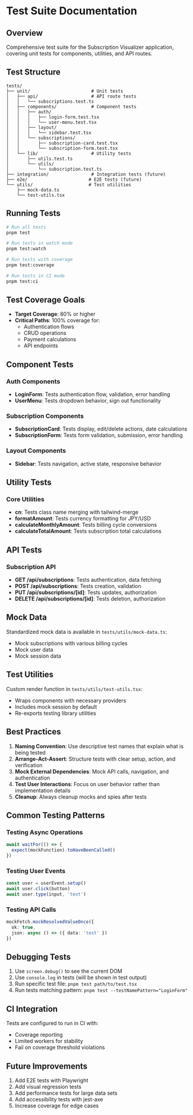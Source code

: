# Test Suite Documentation

## Overview
Comprehensive test suite for the Subscription Visualizer application, covering unit tests for components, utilities, and API routes.

## Test Structure

```
tests/
├── unit/                       # Unit tests
│   ├── api/                    # API route tests
│   │   └── subscriptions.test.ts
│   ├── components/             # Component tests
│   │   ├── auth/
│   │   │   ├── login-form.test.tsx
│   │   │   └── user-menu.test.tsx
│   │   ├── layout/
│   │   │   └── sidebar.test.tsx
│   │   └── subscriptions/
│   │       ├── subscription-card.test.tsx
│   │       └── subscription-form.test.tsx
│   └── lib/                    # Utility tests
│       ├── utils.test.ts
│       └── utils/
│           └── subscription.test.ts
├── integration/                # Integration tests (future)
├── e2e/                       # E2E tests (future)
└── utils/                     # Test utilities
    ├── mock-data.ts
    └── test-utils.tsx
```

## Running Tests

```bash
# Run all tests
pnpm test

# Run tests in watch mode
pnpm test:watch

# Run tests with coverage
pnpm test:coverage

# Run tests in CI mode
pnpm test:ci
```

## Test Coverage Goals

- **Target Coverage**: 80% or higher
- **Critical Paths**: 100% coverage for:
  - Authentication flows
  - CRUD operations
  - Payment calculations
  - API endpoints

## Component Tests

### Auth Components
- **LoginForm**: Tests authentication flow, validation, error handling
- **UserMenu**: Tests dropdown behavior, sign out functionality

### Subscription Components
- **SubscriptionCard**: Tests display, edit/delete actions, date calculations
- **SubscriptionForm**: Tests form validation, submission, error handling

### Layout Components
- **Sidebar**: Tests navigation, active state, responsive behavior

## Utility Tests

### Core Utilities
- **cn**: Tests class name merging with tailwind-merge
- **formatAmount**: Tests currency formatting for JPY/USD
- **calculateMonthlyAmount**: Tests billing cycle conversions
- **calculateTotalAmount**: Tests subscription total calculations

## API Tests

### Subscription API
- **GET /api/subscriptions**: Tests authentication, data fetching
- **POST /api/subscriptions**: Tests creation, validation
- **PUT /api/subscriptions/[id]**: Tests updates, authorization
- **DELETE /api/subscriptions/[id]**: Tests deletion, authorization

## Mock Data

Standardized mock data is available in `tests/utils/mock-data.ts`:
- Mock subscriptions with various billing cycles
- Mock user data
- Mock session data

## Test Utilities

Custom render function in `tests/utils/test-utils.tsx`:
- Wraps components with necessary providers
- Includes mock session by default
- Re-exports testing library utilities

## Best Practices

1. **Naming Convention**: Use descriptive test names that explain what is being tested
2. **Arrange-Act-Assert**: Structure tests with clear setup, action, and verification
3. **Mock External Dependencies**: Mock API calls, navigation, and authentication
4. **Test User Interactions**: Focus on user behavior rather than implementation details
5. **Cleanup**: Always cleanup mocks and spies after tests

## Common Testing Patterns

### Testing Async Operations
```typescript
await waitFor(() => {
  expect(mockFunction).toHaveBeenCalled()
})
```

### Testing User Events
```typescript
const user = userEvent.setup()
await user.click(button)
await user.type(input, 'text')
```

### Testing API Calls
```typescript
mockFetch.mockResolvedValueOnce({
  ok: true,
  json: async () => ({ data: 'test' })
})
```

## Debugging Tests

1. Use `screen.debug()` to see the current DOM
2. Use `console.log` in tests (will be shown in test output)
3. Run specific test file: `pnpm test path/to/test.tsx`
4. Run tests matching pattern: `pnpm test --testNamePattern="LoginForm"`

## CI Integration

Tests are configured to run in CI with:
- Coverage reporting
- Limited workers for stability
- Fail on coverage threshold violations

## Future Improvements

1. Add E2E tests with Playwright
2. Add visual regression tests
3. Add performance tests for large data sets
4. Add accessibility tests with jest-axe
5. Increase coverage for edge cases